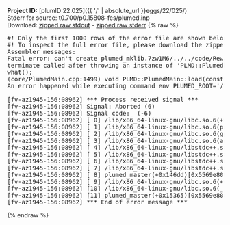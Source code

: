 **Project ID:** [plumID:22.025]({{ '/' | absolute_url }}eggs/22/025/)  
Stderr for source:  t0.700/p0.15808-fes/plumed.inp   
Download: [zipped raw stdout](plumed.inp.plumed_master.stdout.txt.zip) - [zipped raw stderr](plumed.inp.plumed_master.stderr.txt.zip) 
{% raw %}
<pre>
#! Only the first 1000 rows of the error file are shown below
#! To inspect the full error file, please download the zipped raw stderr file above
Assembler messages:
Fatal error: can't create plumed_mklib.7zw1M6/../../code/ReweightGeomFES.o: No such file or directory
terminate called after throwing an instance of 'PLMD::Plumed::ExceptionError'
what():
(core/PlumedMain.cpp:1499) void PLMD::PlumedMain::load(const std::string&)
An error happened while executing command env PLUMED_ROOT='/home/runner/opt/lib/plumed_master' PLUMED_VERSION='2.11.0-dev' PLUMED_HTMLDIR='/home/runner/opt/share/doc/plumed_master' PLUMED_INCLUDEDIR='/home/runner/opt/include' PLUMED_PROGRAM_NAME='plumed_master' PLUMED_IS_INSTALLED='yes' "/home/runner/opt/lib/plumed_master"/scripts/mklib.sh -n -o ./../../code/ReweightGeomFES.2.11.0-dev.so ../../code/ReweightGeomFES.cpp

[fv-az1945-156:08962] *** Process received signal ***
[fv-az1945-156:08962] Signal: Aborted (6)
[fv-az1945-156:08962] Signal code:  (-6)
[fv-az1945-156:08962] [ 0] /lib/x86_64-linux-gnu/libc.so.6(+0x45330)[0x7fde2bc45330]
[fv-az1945-156:08962] [ 1] /lib/x86_64-linux-gnu/libc.so.6(pthread_kill+0x11c)[0x7fde2bc9eb2c]
[fv-az1945-156:08962] [ 2] /lib/x86_64-linux-gnu/libc.so.6(gsignal+0x1e)[0x7fde2bc4527e]
[fv-az1945-156:08962] [ 3] /lib/x86_64-linux-gnu/libc.so.6(abort+0xdf)[0x7fde2bc288ff]
[fv-az1945-156:08962] [ 4] /lib/x86_64-linux-gnu/libstdc++.so.6(+0xa5ff5)[0x7fde2c0a5ff5]
[fv-az1945-156:08962] [ 5] /lib/x86_64-linux-gnu/libstdc++.so.6(+0xbb0da)[0x7fde2c0bb0da]
[fv-az1945-156:08962] [ 6] /lib/x86_64-linux-gnu/libstdc++.so.6(_ZSt10unexpectedv+0x0)[0x7fde2c0a5a55]
[fv-az1945-156:08962] [ 7] /lib/x86_64-linux-gnu/libstdc++.so.6(+0xa5a6f)[0x7fde2c0a5a6f]
[fv-az1945-156:08962] [ 8] plumed_master(+0x146dd)[0x5569e80906dd]
[fv-az1945-156:08962] [ 9] /lib/x86_64-linux-gnu/libc.so.6(+0x2a1ca)[0x7fde2bc2a1ca]
[fv-az1945-156:08962] [10] /lib/x86_64-linux-gnu/libc.so.6(__libc_start_main+0x8b)[0x7fde2bc2a28b]
[fv-az1945-156:08962] [11] plumed_master(+0x15365)[0x5569e8091365]
[fv-az1945-156:08962] *** End of error message ***
</pre>
{% endraw %}
